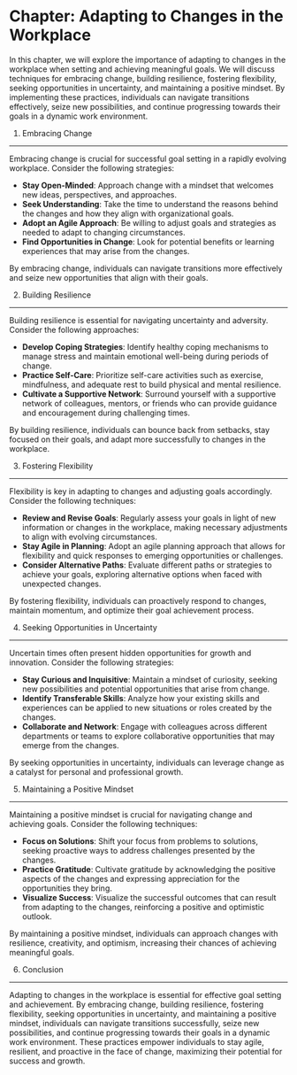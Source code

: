Chapter: Adapting to Changes in the Workplace
=============================================

In this chapter, we will explore the importance of adapting to changes in the workplace when setting and achieving meaningful goals. We will discuss techniques for embracing change, building resilience, fostering flexibility, seeking opportunities in uncertainty, and maintaining a positive mindset. By implementing these practices, individuals can navigate transitions effectively, seize new possibilities, and continue progressing towards their goals in a dynamic work environment.

1. Embracing Change
-------------------

Embracing change is crucial for successful goal setting in a rapidly evolving workplace. Consider the following strategies:

* **Stay Open-Minded**: Approach change with a mindset that welcomes new ideas, perspectives, and approaches.
* **Seek Understanding**: Take the time to understand the reasons behind the changes and how they align with organizational goals.
* **Adopt an Agile Approach**: Be willing to adjust goals and strategies as needed to adapt to changing circumstances.
* **Find Opportunities in Change**: Look for potential benefits or learning experiences that may arise from the changes.

By embracing change, individuals can navigate transitions more effectively and seize new opportunities that align with their goals.

2. Building Resilience
----------------------

Building resilience is essential for navigating uncertainty and adversity. Consider the following approaches:

* **Develop Coping Strategies**: Identify healthy coping mechanisms to manage stress and maintain emotional well-being during periods of change.
* **Practice Self-Care**: Prioritize self-care activities such as exercise, mindfulness, and adequate rest to build physical and mental resilience.
* **Cultivate a Supportive Network**: Surround yourself with a supportive network of colleagues, mentors, or friends who can provide guidance and encouragement during challenging times.

By building resilience, individuals can bounce back from setbacks, stay focused on their goals, and adapt more successfully to changes in the workplace.

3. Fostering Flexibility
------------------------

Flexibility is key in adapting to changes and adjusting goals accordingly. Consider the following techniques:

* **Review and Revise Goals**: Regularly assess your goals in light of new information or changes in the workplace, making necessary adjustments to align with evolving circumstances.
* **Stay Agile in Planning**: Adopt an agile planning approach that allows for flexibility and quick responses to emerging opportunities or challenges.
* **Consider Alternative Paths**: Evaluate different paths or strategies to achieve your goals, exploring alternative options when faced with unexpected changes.

By fostering flexibility, individuals can proactively respond to changes, maintain momentum, and optimize their goal achievement process.

4. Seeking Opportunities in Uncertainty
---------------------------------------

Uncertain times often present hidden opportunities for growth and innovation. Consider the following strategies:

* **Stay Curious and Inquisitive**: Maintain a mindset of curiosity, seeking new possibilities and potential opportunities that arise from change.
* **Identify Transferable Skills**: Analyze how your existing skills and experiences can be applied to new situations or roles created by the changes.
* **Collaborate and Network**: Engage with colleagues across different departments or teams to explore collaborative opportunities that may emerge from the changes.

By seeking opportunities in uncertainty, individuals can leverage change as a catalyst for personal and professional growth.

5. Maintaining a Positive Mindset
---------------------------------

Maintaining a positive mindset is crucial for navigating change and achieving goals. Consider the following techniques:

* **Focus on Solutions**: Shift your focus from problems to solutions, seeking proactive ways to address challenges presented by the changes.
* **Practice Gratitude**: Cultivate gratitude by acknowledging the positive aspects of the changes and expressing appreciation for the opportunities they bring.
* **Visualize Success**: Visualize the successful outcomes that can result from adapting to the changes, reinforcing a positive and optimistic outlook.

By maintaining a positive mindset, individuals can approach changes with resilience, creativity, and optimism, increasing their chances of achieving meaningful goals.

6. Conclusion
-------------

Adapting to changes in the workplace is essential for effective goal setting and achievement. By embracing change, building resilience, fostering flexibility, seeking opportunities in uncertainty, and maintaining a positive mindset, individuals can navigate transitions successfully, seize new possibilities, and continue progressing towards their goals in a dynamic work environment. These practices empower individuals to stay agile, resilient, and proactive in the face of change, maximizing their potential for success and growth.
